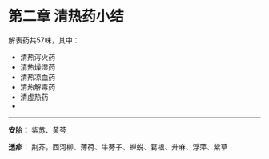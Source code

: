 # 第二章 清热药小结
解表药共57味，其中：
- 清热泻火药
- 清热燥湿药
- 清热凉血药
- 清热解毒药
- 清虚热药
- 

---
**安胎：** 紫苏、黄芩

**透疹：** 荆芥，西河柳、薄荷、牛蒡子、蝉蜕、葛根、升麻、浮萍、紫草

